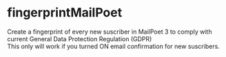 # fingerprintMailPoet
Create a fingerprint of every new suscriber in MailPoet 3 to comply with current General Data Protection Regulation (GDPR)<br />
This only will work if you turned ON email confirmation for new suscribers.
